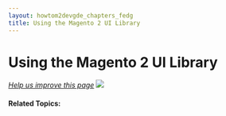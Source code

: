```yaml
---
layout: howtom2devgde_chapters_fedg
title: Using the Magento 2 UI Library
---
```

 
# Using the Magento 2 UI Library

<p><a href="{{ site.githuburl }}guides/v1.0/m2fedg/css/magento-ui-lib.md" target="_blank"><em>Help us improve this page</em></a>&nbsp;<img src="{{ site.baseurl }}common/images/newWindow.gif"/></p>




#### Related Topics:

